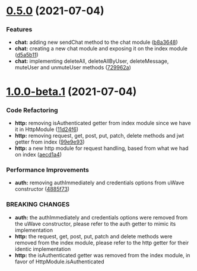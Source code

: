 # [0.5.0](https://github.com/uriell/u-wave-nodejs-client/compare/v0.4.0...v0.5.0) (2021-07-04)


### Features

* **chat:** adding new sendChat method to the chat module ([b8a3648](https://github.com/uriell/u-wave-nodejs-client/commit/b8a36484fe37d6cd3c0d0c5ec7aceb31ff936370))
* **chat:** creating a new chat module and exposing it on the index module ([d5a5b11](https://github.com/uriell/u-wave-nodejs-client/commit/d5a5b117414bc03e1ad0b5ff90afcb8001664738))
* **chat:** implementing deleteAll, deleteAllByUser, deleteMessage, muteUser and unmuteUser methods ([729962a](https://github.com/uriell/u-wave-nodejs-client/commit/729962ab8fe02fe4f0f7495d80606ae4854f7e36))

# [1.0.0-beta.1](https://github.com/uriell/u-wave-nodejs-client/compare/v0.4.0...v1.0.0-beta.1) (2021-07-04)


### Code Refactoring

* **http:** removing isAuthenticated getter from index module since we have it in HttpModule ([11d24f6](https://github.com/uriell/u-wave-nodejs-client/commit/11d24f62bb7e64c7f6ddd144c1428a30ecddbf90))
* **http:** removing request, get, post, put, patch, delete methods and jwt getter from index ([99e9e93](https://github.com/uriell/u-wave-nodejs-client/commit/99e9e9359babc1a562553123fd9218dcf60803ed))
* **http:** a new http module for request handling, based from what we had on index ([aecd1a4](https://github.com/uriell/u-wave-nodejs-client/commit/aecd1a43ab8e5db1129046fd1020786a85b924d6))


### Performance Improvements

* **auth:** removing authImmediately and credentials options from uWave constructor ([4885f73](https://github.com/uriell/u-wave-nodejs-client/commit/4885f734c70780b8f9b1cd36c77b65865ef33851))


### BREAKING CHANGES

* **auth:** the authImmediately and credentials options were removed from the uWave
constructor, please refer to the auth getter to mimic its implementation
* **http:** the request, get, post, put, patch and delete methods were removed from the index
module, please refer to the http getter for their identic implementation
* **http:** the isAuthenticated getter was removed from the index module, in favor of
HttpModule.isAuthenticated
